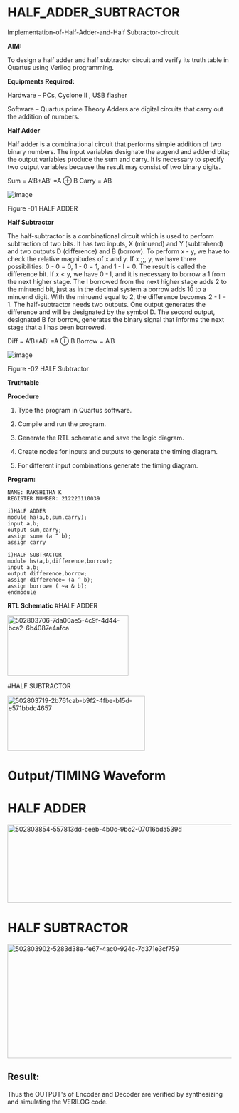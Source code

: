 # HALF_ADDER_SUBTRACTOR

Implementation-of-Half-Adder-and-Half Subtractor-circuit

**AIM:**

To design a half adder and half subtractor circuit and verify its truth table in Quartus using Verilog programming.

**Equipments Required:**

Hardware – PCs, Cyclone II , USB flasher 

Software – Quartus prime Theory Adders are digital circuits that carry out the addition of numbers.

**Half Adder**

Half adder is a combinational circuit that performs simple addition of two binary numbers. The input variables designate the augend and addend bits; the output variables produce the sum and carry. It is necessary to specify two output variables because the result may consist of two binary digits.

Sum = A’B+AB’ =A ⊕ B Carry = AB

![image](https://github.com/naavaneetha/HALF_ADDER_SUBTRACTOR/assets/154305477/bd4a0b2c-cdbc-4184-ab08-81578f121e1f)

Figure -01 HALF ADDER

**Half Subtractor**

The half-subtractor is a combinational circuit which is used to perform subtraction of two bits. It has two inputs, X (minuend) and Y (subtrahend) and two outputs D (difference) and B (borrow). To perform x - y, we have to check the relative magnitudes of x and y. If x ;;, y, we have three possibilities: 0 - 0 = 0, 1 - 0 = 1, and 1 - I = 0. The result is called the difference bit. If x < y, we have 0 - I, and it is necessary to borrow a 1 from the next higher stage. The I borrowed from the next higher stage adds 2 to the minuend bit, just as in the decimal system a borrow adds 10 to a minuend digit. With the minuend equal to 2, the difference becomes 2 - I = 1. The half-subtractor needs two outputs. One output generates the difference and will be designated by the symbol D. The second output, designated B for borrow, generates the binary signal that informs the next stage that a I has been borrowed. 

Diff = A’B+AB’ =A ⊕ B
Borrow = A’B

 ![image](https://github.com/naavaneetha/HALF_ADDER_SUBTRACTOR/assets/154305477/d76b099c-513f-4e7c-843a-e2fd028a531a)

Figure -02 HALF Subtractor

**Truthtable**

**Procedure**

1.	Type the program in Quartus software.

2.	Compile and run the program.

3.	Generate the RTL schematic and save the logic diagram.

4.	Create nodes for inputs and outputs to generate the timing diagram.

5.	For different input combinations generate the timing diagram.


**Program:**
~~~
NAME: RAKSHITHA K
REGISTER NUMBER: 212223110039

i)HALF ADDER
module ha(a,b,sum,carry);
input a,b;
output sum,carry;
assign sum= (a ^ b);
assign carry

i)HALF SUBTRACTOR
module hs(a,b,difference,borrow);
input a,b;
output difference,borrow;
assign difference= (a ^ b);
assign borrow= ( ~a & b);
endmodule

~~~
**RTL Schematic**
#HALF ADDER

<img width="272" height="135" alt="502803706-7da00ae5-4c9f-4d44-bca2-6b4087e4afca" src="https://github.com/user-attachments/assets/a32b04f6-7a65-4d15-9729-0b6f274d4414" />

#HALF SUBTRACTOR

<img width="309" height="123" alt="502803719-2b761cab-b9f2-4fbe-b15d-e571bbdc4657" src="https://github.com/user-attachments/assets/88bf2319-f1d9-4536-9dad-fc1b16d9ff59" />

# Output/TIMING Waveform
# HALF ADDER

<img width="823" height="176" alt="502803854-557813dd-ceeb-4b0c-9bc2-07016bda539d" src="https://github.com/user-attachments/assets/862b5ab0-cdcf-4c3b-ad7e-a63b2a8825f0" />

# HALF SUBTRACTOR

<img width="819" height="256" alt="502803902-5283d38e-fe67-4ac0-924c-7d371e3cf759" src="https://github.com/user-attachments/assets/6a6cbf6d-c2bb-4040-a5c3-0524c42f1a75" />

## Result:
Thus the OUTPUT's of Encoder and Decoder are verified by synthesizing and simulating the VERILOG code.


